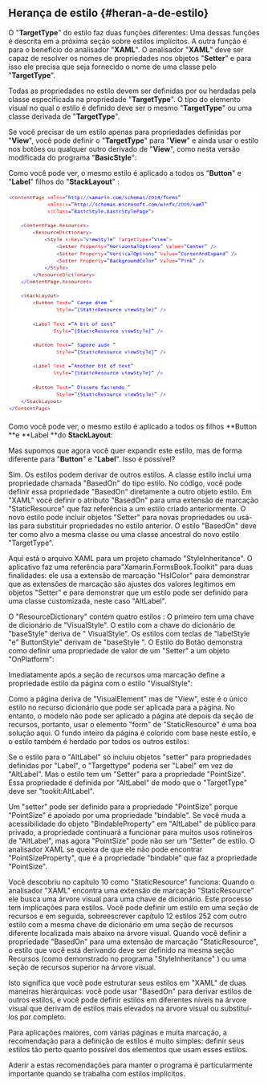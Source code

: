 ## Herança de estilo {#heran-a-de-estilo}

O "**TargetType**" do estilo faz duas funções diferentes: Uma dessas funções é descrita em a próxima seção sobre estilos implícitos. A outra função é para o benefício do analisador "**XAML**". O analisador "**XAML**" deve ser capaz de resolver os nomes de propriedades nos objetos "**Setter**" e para isso ele precisa que seja fornecido o nome de uma classe pelo "**TargetType**".

Todas as propriedades no estilo devem ser definidas por ou herdadas pela classe especificada na propriedade "**TargetType**". O tipo do elemento visual no qual o estilo é definido deve ser o mesmo "**TargetType**" ou uma classe derivada de "**TargetType**".

Se você precisar de um estilo apenas para propriedades definidas por "**View**", você pode definir o "**TargetType**" para "**View**" e ainda usar o estilo nos botões ou qualquer outro derivado de "**View**", como nesta versão modificada do programa "**BasicStyle**":

Como você pode ver, o mesmo estilo é aplicado a todos os "**Button**" e "**Label**" filhos do "**StackLayout**" :

![](/assets/12-17-HerancaEstilo.png)

Como você pode ver, o mesmo estilo é aplicado a todos os filhos **Button **e **Label **do **StackLayout**:

Mas supomos que agora você quer expandir este estilo, mas de forma diferente para "**Button**" e "**Label**". Isso é possível?

Sim. Os estilos podem derivar de outros estilos. A classe estilo inclui uma propriedade chamada "BasedOn" do tipo estilo. No código, você pode definir essa propriedade "BasedOn" diretamente a outro objeto estilo. Em "XAML" você definir o atributo "BasedOn" para uma extensão de marcação "StaticResource" que faz referência a um estilo criado anteriormente. O novo estilo pode incluir objetos "Setter" para novas propriedades ou usá-las para substituir propriedades no estilo anterior. O estilo "BasedOn" deve ter como alvo a mesma classe ou uma classe ancestral do novo estilo "TargetType".

Aqui está o arquivo XAML para um projeto chamado "StyleInheritance". O aplicativo faz uma referência para"Xamarin.FormsBook.Toolkit" para duas finalidades: ele usa a extensão de marcação "HslColor" para demonstrar que as extensões de marcação são ajustes dos valores legítimos em objetos "Setter" e para demonstrar que um estilo pode ser definido para uma classe customizada, neste caso "AltLabel".

O "ResourceDictionary" contém quatro estilos : O primeiro tem uma chave de dicionário de "VisualStyle". O estilo com a chave do dicionário de "baseStyle" deriva de " VisualStyle". Os estilos com teclas de "labelStyle "e" ButtonStyle" derivam de "baseStyle ". O Estilo do Botão demonstra como definir uma propriedade de valor de um "Setter" a um objeto "OnPlatform":

Imediatamente após a seção de recursos uma marcação define a propriedade estilo da página com o estilo "VisualStyle":

Como a página deriva de "VisualElement" mas de "View", este é o único estilo no recurso dicionário que pode ser aplicada para a página. No entanto, o modelo não pode ser aplicado a página até depois da seção de recursos, portanto, usar o elemento "form" de "StaticResource" é uma boa solução aqui. O fundo inteiro da página é colorido com base neste estilo, e o estilo também é herdado por todos os outros estilos:

Se o estilo para o "AltLabel" só incluiu objetos "setter" para propriedades definidas por "Label", o "Targettype" poderia ser "Label" em vez de "AltLabel". Mas o estilo tem um "Setter" para a propriedade "PointSize". Essa propriedade é definida por "AltLabel" de modo que o "TargetType" deve ser "tookit:AltLabel".

Um "setter" pode ser definido para a propriedade "PointSize" porque "PointSize" é apoiado por uma propriedade "bindable". Se você muda a acessibilidade do objeto "BindableProperty" em "AltLabel" de público para privado, a propriedade continuará a funcionar para muitos usos rotineiros de "AltLabel", mas agora "PointSize" pode não ser um "Setter" de estilo. O analisador XAML se queixa de que ele não pode encontrar "PointSizeProperty", que é a propriedade "bindable" que faz a propriedade "PointSize".

Você descobriu no capítulo 10 como "StaticResource" funciona: Quando o analisador "XAML" encontra uma extensão de marcação "StaticResource" ele busca uma árvore visual para uma chave de dicionário. Este processo tem implicações para estilos. Você pode definir um estilo em uma seção de recursos e em seguida, sobreescrever capítulo 12 estilos 252 com outro estilo com a mesma chave de dicionário em uma seção de recursos diferente localizada mais abaixo na árvore visual. Quando você definir a propriedade "BasedOn" para uma extensão de marcação "StaticResource", o estilo que você está derivando deve ser definido na mesma seção Recursos \(como demonstrado no programa "StyleInheritance" \) ou uma seção de recursos superior na árvore visual.

Isto significa que você pode estruturar seus estilos em "XAML" de duas maneiras hierárquicas: você pode usar "BasedOn" para derivar estilos de outros estilos, e você pode definir estilos em diferentes níveis na árvore visual que derivam de estilos mais elevados na árvore visual ou substituí-los por completo.

Para aplicações maiores, com várias páginas e muita marcação, a recomendação para a definição de estilos é muito simples: definir seus estilos tão perto quanto possível dos elementos que usam esses estilos.

Aderir a estas recomendações para manter o programa é particularmente importante quando se trabalha com estilos implícitos.

